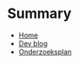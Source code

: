 # Summary

- [Home](./README.md)
- [Dev blog](./de-voordelen-van-gRPC-in-microservice-architecturen/README.md)
- [Onderzoeksplan](./onderzoeksplan.md)


